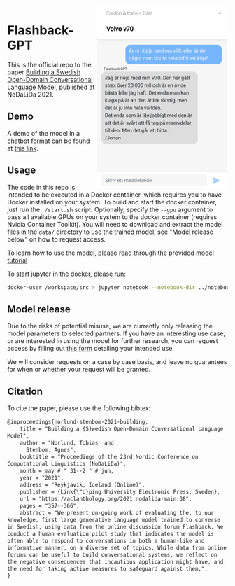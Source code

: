 <img  width="300" align="right" alt="Flashback-GPT Demo" src="data/demo_screenshot.png">

# Flashback-GPT

This is the official repo to the paper [Building a Swedish Open-Domain Conversational Language Model](https://arxiv.org/abs/2104.05277),
published at NoDaLiDa 2021.

## Demo

A demo of the model in a chatbot format can be found at [this link](http://flashback-gpt.norlund.se). 

## Usage

The code in this repo is intended to be executed in a Docker container, which requires you to have Docker installed on your system.
To build and start the docker container, just run the `./start.sh` script. 
Optionally, specify the `--gpu` argument to pass all available GPUs on your system to the docker container (requires Nvidia Container Toolkit).
You will need to download and extract the model files in the `data/` directory to use the trained model, see "Model release below" on how to request access.

To learn how to use the model, please read through the provided [model tutorial](notebooks/Tutorial.ipynb)

To start jupyter in the docker, please run:

```bash
docker-user /workspace/src > jupyter notebook --notebook-dir ../notebooks/
```

## Model release

Due to the risks of potential misuse, we are currently only releasing the model parameters to selected
partners. If you have an interesting use case, or are interested in using the model for further research,
you can request access by filling out [this form](https://forms.gle/cLGzBFPfx9vK6rKi7) detailing your intended use.

We will consider requests on a case by case basis, and leave no guarantees for when or whether your request will be granted.

## Citation

To cite the paper, please use the following bibtex:

```
@inproceedings{norlund-stenbom-2021-building,
    title = "Building a {S}wedish Open-Domain Conversational Language Model",
    author = "Norlund, Tobias  and
      Stenbom, Agnes",
    booktitle = "Proceedings of the 23rd Nordic Conference on Computational Linguistics (NoDaLiDa)",
    month = may # " 31--2 " # jun,
    year = "2021",
    address = "Reykjavik, Iceland (Online)",
    publisher = {Link{\"o}ping University Electronic Press, Sweden},
    url = "https://aclanthology.org/2021.nodalida-main.38",
    pages = "357--366",
    abstract = "We present on-going work of evaluating the, to our knowledge, first large generative language model trained to converse in Swedish, using data from the online discussion forum Flashback. We conduct a human evaluation pilot study that indicates the model is often able to respond to conversations in both a human-like and informative manner, on a diverse set of topics. While data from online forums can be useful to build conversational systems, we reflect on the negative consequences that incautious application might have, and the need for taking active measures to safeguard against them.",
}
```
